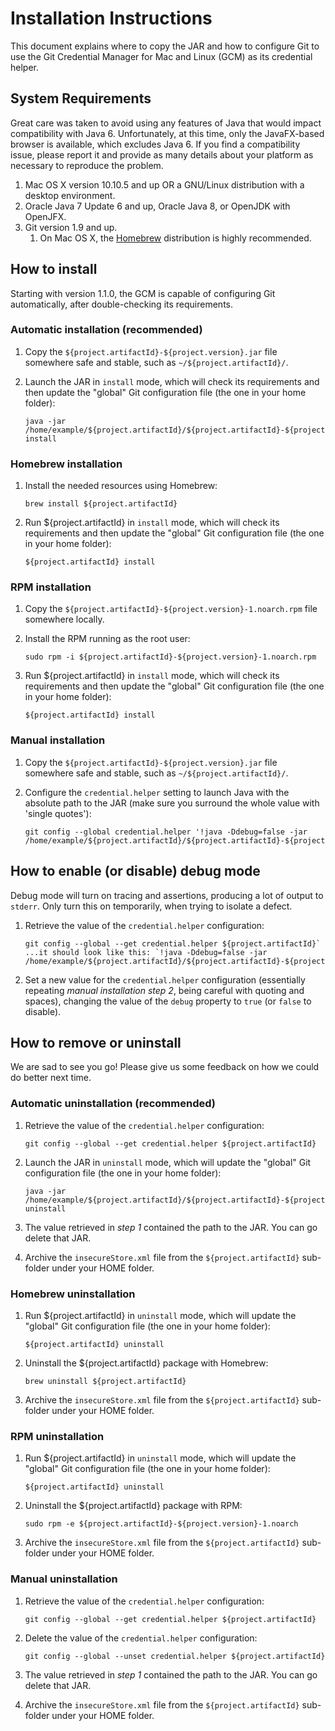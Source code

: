 Installation Instructions
=========================
This document explains where to copy the JAR and how to configure Git to use the Git Credential Manager for Mac and Linux (GCM) as its credential helper.

System Requirements
-------------------
Great care was taken to avoid using any features of Java that would impact compatibility with Java 6.  Unfortunately, at this time, only the JavaFX-based browser is available, which excludes Java 6.  If you find a compatibility issue, please report it and provide as many details about your platform as necessary to reproduce the problem.

1. Mac OS X version 10.10.5 and up OR a GNU/Linux distribution with a desktop environment.
2. Oracle Java 7 Update 6 and up, Oracle Java 8, or OpenJDK with OpenJFX.
3. Git version 1.9 and up.
   1. On Mac OS X, the [Homebrew](http://brew.sh/) distribution is highly recommended.


How to install
--------------
Starting with version 1.1.0, the GCM is capable of configuring Git automatically, after double-checking its requirements.

### Automatic installation (recommended)

1. Copy the `${project.artifactId}-${project.version}.jar` file somewhere safe and stable, such as `~/${project.artifactId}/`.
2. Launch the JAR in `install` mode, which will check its requirements and then update the "global" Git configuration file (the one in your home folder):

    ```
    java -jar /home/example/${project.artifactId}/${project.artifactId}-${project.version}.jar install
    ```

### Homebrew installation

1. Install the needed resources using Homebrew:

    ```
    brew install ${project.artifactId}
    ```
2. Run ${project.artifactId} in `install` mode, which will check its requirements and then update the "global" Git configuration file (the one in your home folder):

    ```
    ${project.artifactId} install
    ```
    
### RPM installation

1. Copy the `${project.artifactId}-${project.version}-1.noarch.rpm` file somewhere locally.
2. Install the RPM running as the root user:

    ```
    sudo rpm -i ${project.artifactId}-${project.version}-1.noarch.rpm
    ```
3. Run ${project.artifactId} in `install` mode, which will check its requirements and then update the "global" Git configuration file (the one in your home folder):

    ```
    ${project.artifactId} install
    ```

### Manual installation

1. Copy the `${project.artifactId}-${project.version}.jar` file somewhere safe and stable, such as `~/${project.artifactId}/`.
2. Configure the `credential.helper` setting to launch Java with the absolute path to the JAR (make sure you surround the whole value with 'single quotes'):

    ```
    git config --global credential.helper '!java -Ddebug=false -jar /home/example/${project.artifactId}/${project.artifactId}-${project.version}.jar'
    ```


How to enable (or disable) debug mode
-------------------------------------
Debug mode will turn on tracing and assertions, producing a lot of output to `stderr`.  Only turn this on temporarily, when trying to isolate a defect.

1. Retrieve the value of the `credential.helper` configuration:

    ```
    git config --global --get credential.helper ${project.artifactId}` ...it should look like this: `!java -Ddebug=false -jar /home/example/${project.artifactId}/${project.artifactId}-${project.version}.jar
    ```
2. Set a new value for the `credential.helper` configuration (essentially repeating _manual installation step 2_, being careful with quoting and spaces), changing the value of the `debug` property to `true` (or `false` to disable).


How to remove or uninstall
--------------------------
We are sad to see you go!  Please give us some feedback on how we could do better next time.

### Automatic uninstallation (recommended)

1. Retrieve the value of the `credential.helper` configuration:

    ```
    git config --global --get credential.helper ${project.artifactId}
    ```
2. Launch the JAR in `uninstall` mode, which will update the "global" Git configuration file (the one in your home folder):

    ```
    java -jar /home/example/${project.artifactId}/${project.artifactId}-${project.version}.jar uninstall
    ```
3. The value retrieved in _step 1_ contained the path to the JAR.  You can go delete that JAR.
4. Archive the `insecureStore.xml` file from the `${project.artifactId}` sub-folder under your HOME folder.

### Homebrew uninstallation

1. Run ${project.artifactId} in `uninstall` mode, which will update the "global" Git configuration file (the one in your home folder):

    ```
    ${project.artifactId} uninstall
    ```
2. Uninstall the ${project.artifactId} package with Homebrew:

    ```
    brew uninstall ${project.artifactId}
    ```
3. Archive the `insecureStore.xml` file from the `${project.artifactId}` sub-folder under your HOME folder.

### RPM uninstallation

1. Run ${project.artifactId} in `uninstall` mode, which will update the "global" Git configuration file (the one in your home folder):

    ```
    ${project.artifactId} uninstall
    ```
2. Uninstall the ${project.artifactId} package with RPM:

    ```
    sudo rpm -e ${project.artifactId}-${project.version}-1.noarch
    ```
3. Archive the `insecureStore.xml` file from the `${project.artifactId}` sub-folder under your HOME folder.

### Manual uninstallation

1. Retrieve the value of the `credential.helper` configuration:

    ```
    git config --global --get credential.helper ${project.artifactId}
    ```
2. Delete the value of the `credential.helper` configuration:

    ```
    git config --global --unset credential.helper ${project.artifactId}
    ```
3. The value retrieved in _step 1_ contained the path to the JAR.  You can go delete that JAR.
4. Archive the `insecureStore.xml` file from the `${project.artifactId}` sub-folder under your HOME folder.
